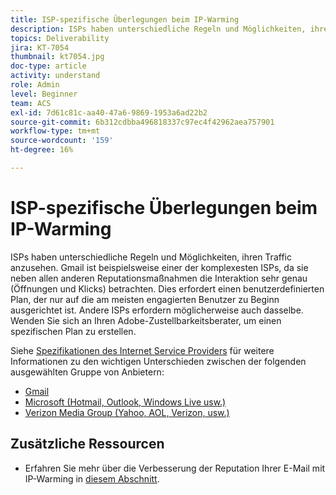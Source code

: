 ```yaml
---
title: ISP-spezifische Überlegungen beim IP-Warming
description: ISPs haben unterschiedliche Regeln und Möglichkeiten, ihren Traffic anzusehen. Dies erfordert einen benutzerdefinierten Plan, der nur auf die am meisten engagierten Benutzer zu Beginn ausgerichtet ist.
topics: Deliverability
jira: KT-7054
thumbnail: kt7054.jpg
doc-type: article
activity: understand
role: Admin
level: Beginner
team: ACS
exl-id: 7d61c81c-aa40-47a6-9869-1953a6ad22b2
source-git-commit: 6b312cdbba496818337c97ec4f42962aea757901
workflow-type: tm+mt
source-wordcount: '159'
ht-degree: 16%

---
```


# ISP-spezifische Überlegungen beim IP-Warming

ISPs haben unterschiedliche Regeln und Möglichkeiten, ihren Traffic anzusehen. Gmail ist beispielsweise einer der komplexesten ISPs, da sie neben allen anderen Reputationsmaßnahmen die Interaktion sehr genau (Öffnungen und Klicks) betrachten. Dies erfordert einen benutzerdefinierten Plan, der nur auf die am meisten engagierten Benutzer zu Beginn ausgerichtet ist. Andere ISPs erfordern möglicherweise auch dasselbe. Wenden Sie sich an Ihren Adobe-Zustellbarkeitsberater, um einen spezifischen Plan zu erstellen.

Siehe [Spezifikationen des Internet Service Providers](/help/internet-service-provider-specifics/overview.md) für weitere Informationen zu den wichtigen Unterschieden zwischen der folgenden ausgewählten Gruppe von Anbietern:

* [Gmail](/help/internet-service-provider-specifics/gmail.md)
* [Microsoft (Hotmail, Outlook, Windows Live usw.)](/help/internet-service-provider-specifics/microsoft.md)
* [Verizon Media Group (Yahoo, AOL, Verizon, usw.)](/help/internet-service-provider-specifics/verizon-media-group.md)

## Zusätzliche Ressourcen

* Erfahren Sie mehr über die Verbesserung der Reputation Ihrer E-Mail mit IP-Warming in [diesem Abschnitt](/help/additional-resources/increase-reputation-with-ip-warming.md).
